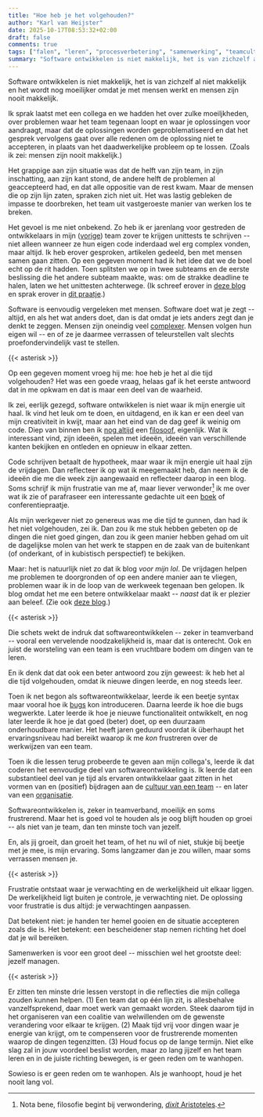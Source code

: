 ```yaml
---
title: "Hoe heb je het volgehouden?"
author: "Karl van Heijster"
date: 2025-10-17T08:53:32+02:00
draft: false
comments: true
tags: ["falen", "leren", "procesverbetering", "samenwerking", "teamcultuur", "verandering", "werkplezier"]
summary: "Software ontwikkelen is niet makkelijk, het is van zichzelf al niet makkelijk en het wordt nog moeilijker omdat je met mensen werkt en mensen zijn nooit makkelijk."
---
```


Software ontwikkelen is niet makkelijk, het is van zichzelf al niet makkelijk en het wordt nog moeilijker omdat je met mensen werkt en mensen zijn nooit makkelijk.


Ik sprak laatst met een collega en we hadden het over zulke moeiljkheden, over problemen waar het team tegenaan loopt en waar je oplossingen voor aandraagt, maar dat de oplossingen worden geproblematiseerd en dat het gesprek vervolgens gaat over alle redenen om de oplossing niet te accepteren, in plaats van het daadwerkelijke probleem op te lossen. (Zoals ik zei: mensen zijn nooit makkelijk.)


Het grappige aan zijn situatie was dat de helft van zijn team, in zijn inschatting, aan zijn kant stond, de andere helft de problemen al geaccepteerd had, en dat alle oppositie van de rest kwam. Maar de mensen die op zijn lijn zaten, spraken zich niet uit. Het was lastig gebleken de impasse te doorbreken, het team uit vastgeroeste manier van werken los te breken.


Het gevoel is me niet onbekend. Zo heb ik er jarenlang voor gestreden de ontwikkelaars in mijn ([vorige](/blog/25/08/gaan-we-snel-genoeg/ "'Gaan we snel genoeg?'")) team zover te krijgen unittests te schrijven -- niet alleen wanneer ze hun eigen code inderdaad wel erg complex vonden, maar altijd. Ik heb erover gesproken, artikelen gedeeld, ben met mensen samen gaan zitten. Op een gegeven moment had ik het idee dat we de boel echt op de rit hadden. Toen splitsten we op in twee subteams en de eerste beslissing die het andere subteam maakte, was: om de strakke deadline te halen, laten we het unittesten achterwege. (Ik schreef erover in [deze blog](/blog/23/04/tijdreis/ "'Tijdreis'") en sprak erover in [dit praatje](/talks/waarom-testers-code-moeten-reviewen/ "'Waarom testers code moeten reviewen'").)


Software is eenvoudig vergeleken met mensen. Software doet wat je zegt -- altijd, en als het wat anders doet, dan is dat omdat je iets anders zegt dan je denkt te zeggen. Mensen zijn oneindig veel [complexer](/blog/25/04/gecompliceerd-vs-complex/ "'Gecompliceerd vs. complex'"). Mensen volgen hun eigen wil -- en of ze je daarmee verrassen of teleurstellen valt slechts proefondervindelijk vast te stellen.


{{< asterisk >}}


Op een gegeven moment vroeg hij me: hoe heb je het al die tijd volgehouden? Het was een goede vraag, helaas gaf ik het eerste antwoord dat in me opkwam en dat is maar een deel van de waarheid.


Ik zei, eerlijk gezegd, software ontwikkelen is niet waar ik mijn energie uit haal. Ik vind het leuk om te doen, en uitdagend, en ik kan er een deel van mijn creativiteit in kwijt, maar aan het eind van de dag geef ik weinig om code. Diep van binnen ben ik [nog altijd](/blog/21/07/mijn-loopbaanwending/ "'Mijn loopbaanwending'") een [filosoof](/blog/24/05/over-filosofie-en-software-ontwikkelen/ "'Over filosofie en software ontwikkelen'"), eigenlijk. Wat ik interessant vind, zijn ideeën, spelen met ideeën, ideeën van verschillende kanten bekijken en ontleden en opnieuw in elkaar zetten.


Code schrijven betaalt de hypotheek, maar waar ik mijn energie uit haal zijn de vrijdagen. Dan reflecteer ik op wat ik meegemaakt heb, dan neem ik de ideeën die me die week zijn aangewaaid en reflecteer daarop in een blog. Soms schrijf ik mijn frustratie van me af, maar liever verwonder[^1] ik me over wat ik zie of parafraseer een interessante gedachte uit een [boek](/tags/boeken/ "Blogs met de tag 'boeken'") of conferentiepraatje.


Als mijn werkgever niet zo genereus was me die tijd te gunnen, dan had ik het niet volgehouden, zei ik. Dan zou ik me stuk hebben gebeten op de dingen die niet goed gingen, dan zou ik geen manier hebben gehad om uit de dagelijkse molen van het werk te stappen en de zaak van de buitenkant (of onderkant, of in kubistisch perspectief) te bekijken.


Maar: het is natuurlijk niet zo dat ik blog *voor mijn lol*. De vrijdagen helpen me problemen te doorgronden of op een andere manier aan te vliegen, problemen waar ik in de loop van de werkweek tegenaan ben gelopen. Ik blog omdat het me een betere ontwikkelaar maakt -- *naast* dat ik er plezier aan beleef. (Zie ook [deze blog](/blog/21/08/vijf-voordelen-van-bloggen/ "'Vijf voordelen van bloggen'").)


{{< asterisk >}}


Die schets wekt de indruk dat softwareontwikkelen -- zeker in teamverband -- vooral een vervelende noodzakelijkheid is, maar dat is onterecht. Ook en juist de worsteling van een team is een vruchtbare bodem om dingen van te leren.


En ik denk dat dat ook een beter antwoord zou zijn geweest: ik heb het al die tijd volgehouden, omdat ik nieuwe dingen leerde, en nog steeds leer.


Toen ik net begon als softwareontwikkelaar, leerde ik een beetje syntax maar vooral hoe ik [bugs](/tags/bugs/ "Blogs met de tag 'bugs'") kon introduceren. Daarna leerde ik hoe die bugs wegwerkte. Later leerde ik hoe je nieuwe functionaliteit ontwikkelt, en nog later leerde ik hoe je dat goed (beter) doet, op een duurzaam onderhoudbare manier. Het heeft jaren geduurd voordat ik überhaupt het ervaringsniveau had bereikt waarop ik me *kon* frustreren over de werkwijzen van een team.


Toen ik die lessen terug probeerde te geven aan mijn collega's, leerde ik dat coderen het eenvoudige deel van softwareontwikkeling is. Ik leerde dat een substantieel deel van je tijd als ervaren ontwikkelaar gaat zitten in het vormen van en (positief) bijdragen aan de [cultuur van een team](/tags/teamcultuur/ "Blogs met de tag 'teamcultuur'") -- en later van een [organisatie](/tags/bedrijfscultuur/ "Blogs met de tag 'bedrijfscultuur'").


Softwareontwikkelen is, zeker in teamverband, moeilijk en soms frustrerend. Maar het is goed vol te houden als je oog blijft houden op groei -- als niet van je team, dan ten minste toch van jezelf. 


En, als jij groeit, dan groeit het team, of het nu wil of niet, stukje bij beetje met je mee, is mijn ervaring. Soms langzamer dan je zou willen, maar soms verrassen mensen je.


{{< asterisk >}}


Frustratie ontstaat waar je verwachting en de werkelijkheid uit elkaar liggen. De werkelijkheid ligt buiten je controle, je verwachting niet. De oplossing voor frustratie is dus altijd: je verwachtingen aanpassen. 


Dat betekent niet: je handen ter hemel gooien en de situatie accepteren zoals die is. Het betekent: een bescheidener stap nemen richting het doel dat je wil bereiken.


Samenwerken is voor een groot deel -- misschien wel het grootste deel: jezelf managen.


{{< asterisk >}}


Er zitten ten minste drie lessen verstopt in die reflecties die mijn collega zouden kunnen helpen. (1) Een team dat op één lijn zit, is allesbehalve vanzelfsprekend, daar moet werk van gemaakt worden. Steek daarom tijd in het organiseren van een coalitie van welwillenden om de gewenste verandering voor elkaar te krijgen. (2) Maak tijd vrij voor dingen waar je energie van krijgt, om te compenseren voor de frustrerende momenten waarop de dingen tegenzitten. (3) Houd focus op de lange termijn. Niet elke slag zal in jouw voordeel beslist worden, maar zo lang jijzelf en het team leren en in de juiste richting bewegen, is er geen reden om te wanhopen.


Sowieso is er geen reden om te wanhopen. Als je wanhoopt, houd je het nooit lang vol.


[^1]: Nota bene, filosofie begint bij verwondering, [*dixit* Aristoteles](https://plato.stanford.edu/entries/aristotle/#PhaEndMet "'3. Phainomena and the Endoxic Method' in 'Aristotle', Stanford Encyclopedia of Philosophy").